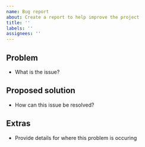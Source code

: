 ```yaml
---
name: Bug report
about: Create a report to help improve the project
title: ''
labels: ''
assignees: ''
---
```


## Problem

- What is the issue?

## Proposed solution

- How can this issue be resolved?

## Extras

- Provide details for where this problem is occuring

